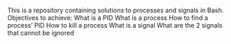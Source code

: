 This is a repository containing solutions to processes and signals in Bash.
Objectives to achieve:
What is a PID
What is a process
How to find a process’ PID
How to kill a process
What is a signal
What are the 2 signals that cannot be ignored
